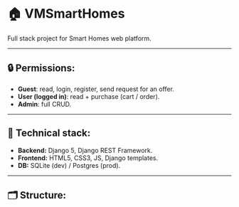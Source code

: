# 🏠 VMSmartHomes

Full stack project for Smart Homes web platform.

---

## 🔒 Permissions:
- **Guest**: read, login, register, send request for an offer.
- **User (logged in)**: read + purchase (cart / order).
- **Admin**: full CRUD.

---

## 🧰 Technical stack:
- **Backend:** Django 5, Django REST Framework.
- **Frontend:** HTML5, CSS3, JS, Django templates.
- **DB:** SQLite (dev) / Postgres (prod).

---

## 🗂️ Structure:
